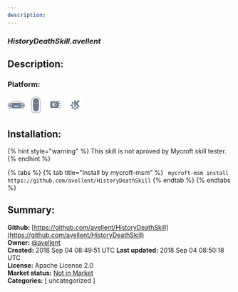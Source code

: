 ```yaml
---
description: 
---
```


### _HistoryDeathSkill.avellent_  
## Description:  
  
### Platform:  
 ![Mark I](../.gitbook/assets/mark-1-icon.png)  ![Mark II](../.gitbook/assets/mark-2-icon.png)  ![Picroft](../.gitbook/assets/picroft-icon.png)  ![plasmoid](../.gitbook/assets/kde.png)   
## Installation:  
{% hint style="warning" %}
This skill is not aproved by Mycroft skill tester.
{% endhint %}
    
{% tabs %}
{% tab title="Install by mycroft-msm" %}
``` mycroft-msm install https://github.com/avellent/HistoryDeathSkill```
{% endtab %}
  {% endtabs %}
    
## Summary:  
**Github:** [https://github.com/avellent/HistoryDeathSkill](https://github.com/avellent/HistoryDeathSkill)  
**Owner:** [@avellent](https://github.com/avellent)  
**Created:** 2018 Sep 04 08:49:51 UTC  **Last updated:** 2018 Sep 04 08:50:18 UTC  
**License:** Apache License 2.0  
**Market status:** [Not in Market](https://market.mycroft.ai/skill/)  
**Categories:** [ uncategorized ]   
